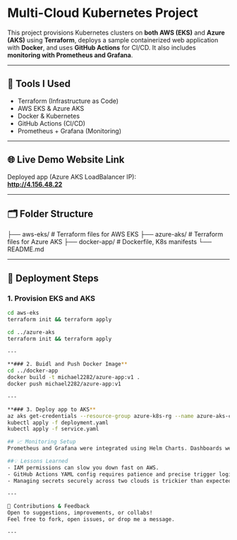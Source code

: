# Multi-Cloud Kubernetes Project

This project provisions Kubernetes clusters on **both AWS (EKS)** and **Azure (AKS)** using **Terraform**, deploys a sample containerized web application with **Docker**, and uses **GitHub Actions** for CI/CD. It also includes **monitoring with Prometheus and Grafana**.

---

## 🔧 Tools I Used
- Terraform (Infrastructure as Code)
- AWS EKS & Azure AKS
- Docker & Kubernetes
- GitHub Actions (CI/CD)
- Prometheus + Grafana (Monitoring)

---

## 🌐 Live Demo Website Link
Deployed app (Azure AKS LoadBalancer IP):  
**http://4.156.48.22**

---

## 🗂️ Folder Structure
├── aws-eks/ # Terraform files for AWS EKS ├── azure-aks/ # Terraform files for Azure AKS ├── docker-app/ # Dockerfile, K8s manifests └── README.md

---

## 🚀 Deployment Steps

### 1. Provision EKS and AKS
```bash
cd aws-eks
terraform init && terraform apply

cd ../azure-aks
terraform init && terraform apply

---

**### 2. Buidl and Push Docker Image**
cd ../docker-app
docker build -t michael2282/azure-app:v1 .
docker push michael2282/azure-app:v1

---

**### 3. Deploy app to AKS**
az aks get-credentials --resource-group azure-k8s-rg --name azure-aks-cluster
kubectl apply -f deployment.yaml
kubectl apply -f service.yaml

## 📈 Monitoring Setup
Prometheus and Grafana were integrated using Helm Charts. Dashboards were configured to observe node metrics, pods, and system health across both EKS and AKS.

##💡 Lessons Learned
- IAM permissions can slow you down fast on AWS.
- GitHub Actions YAML config requires patience and precise trigger logic.
- Managing secrets securely across two clouds is trickier than expected.

---

🤝 Contributions & Feedback
Open to suggestions, improvements, or collabs!
Feel free to fork, open issues, or drop me a message.

---
